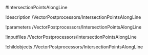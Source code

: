 <!-- MOOSE Object Documentation Stub: Remove this when content is added. -->
#IntersectionPointsAlongLine

!description /VectorPostprocessors/IntersectionPointsAlongLine

!parameters /VectorPostprocessors/IntersectionPointsAlongLine

!inputfiles /VectorPostprocessors/IntersectionPointsAlongLine

!childobjects /VectorPostprocessors/IntersectionPointsAlongLine
